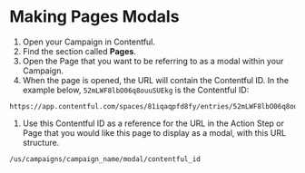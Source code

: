 # Making Pages Modals

1. Open your Campaign in Contentful.
2. Find the section called **Pages**.
3. Open the Page that you want to be referring to as a modal within your Campaign.
4. When the page is opened, the URL will contain the Contentful ID. In the example below, `52mLWF8lbO06q8ouuSUEkg` is the Contentful ID:

```text
https://app.contentful.com/spaces/81iqaqpfd8fy/entries/52mLWF8lbO06q8ouuSUEkg
```

1. Use this Contentful ID as a reference for the URL in the Action Step or Page that you would like this page to display as a modal, with this URL structure.

```text
/us/campaigns/campaign_name/modal/contentful_id
```

